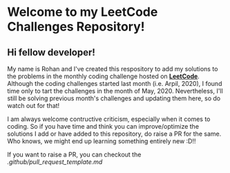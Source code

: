 # Welcome to my LeetCode Challenges Repository!

## Hi fellow developer!

My name is Rohan and I've created this respository to add my solutions to the problems in the monthly coding challenge hosted on [**LeetCode**](https://leetcode.com/explore/featured/card/may-leetcoding-challenge/). Although the coding challenges started last month (i.e. Arpil, 2020), I found time only to tart the challenges in the month of May, 2020. Nevertheless, I'll still be solving previous month's challenges and updating them here, so do watch out for that!

I am always welcome contructive criticism, especially when it comes to coding. So if you have time and think you can improve/optimize the solutions I add or have added to this repository, do raise a PR for the same. Who knows, we might end up learning something entirely new :D!!

If you want to raise a PR, you can checkout the *.github/pull_request_template.md*
